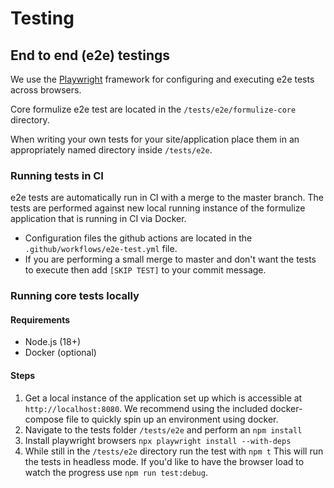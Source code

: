# Testing

## End to end (e2e) testings

We use the [Playwright](https://playwright.dev/) framework for configuring and executing e2e tests across browsers.

Core formulize e2e test are located in the `/tests/e2e/formulize-core` directory.

When writing your own tests for your site/application place them in an appropriately named directory inside `/tests/e2e`.

### Running tests in CI

e2e tests are automatically run in CI with a merge to the master branch. The tests are performed against new local running instance of the formulize application that is running in CI via Docker.

* Configuration files the github actions are located in the `.github/workflows/e2e-test.yml` file.
* If you are performing a small merge to master and don't want the tests to execute then add `[SKIP TEST]` to your commit message.

### Running core tests locally

#### Requirements
* Node.js (18+)
* Docker (optional)

#### Steps
1. Get a local instance of the application set up which is accessible at `http://localhost:8080`. We recommend using the included docker-compose file to quickly spin up an environment using docker.
2. Navigate to the tests folder `/tests/e2e` and perform an `npm install`
3. Install playwright browsers `npx playwright install --with-deps`
4. While still in the `/tests/e2e` directory run the test with `npm t` This will run the tests in headless mode. If you'd like to have the browser load to watch the progress use `npm run test:debug`.
